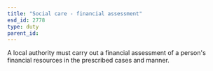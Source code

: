 ```yaml
---
title: "Social care - financial assessment"
esd_id: 2778
type: duty
parent_id:  
---
```


A local authority must carry out a financial assessment of a person's financial resources in the prescribed cases and manner.

